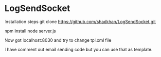 # LogSendSocket
 
Installation steps
git clone https://github.com/shadkhan/LogSendSocket.git

npm install
node server.js

Now got localhost:8030
and try to change tpl.xml file 

I have comment out email sending code but you can use that as template.